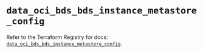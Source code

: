 # `data_oci_bds_bds_instance_metastore_config`

Refer to the Terraform Registry for docs: [`data_oci_bds_bds_instance_metastore_config`](https://registry.terraform.io/providers/oracle/oci/6.18.0/docs/data-sources/bds_bds_instance_metastore_config).
